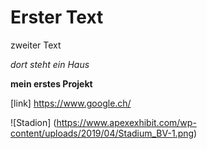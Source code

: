 # Erster Text

zweiter Text

*dort steht ein Haus*

**mein erstes Projekt**

[link] https://www.google.ch/

![Stadion] (https://www.apexexhibit.com/wp-content/uploads/2019/04/Stadium_BV-1.png)

```
